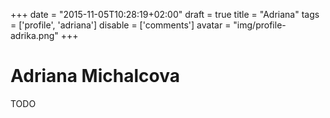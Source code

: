 +++
date = "2015-11-05T10:28:19+02:00"
draft = true
title = "Adriana"
tags = ['profile', 'adriana']
disable = ['comments']
avatar  = "img/profile-adrika.png"
+++

# Adriana Michalcova

TODO




